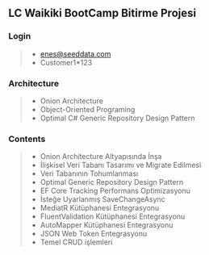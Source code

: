 ## LC Waikiki BootCamp Bitirme Projesi

### Login
> * enes@seeddata.com
> * Customer1*123

### Architecture
> * Onion Architecture
> * Object-Oriented Programing
> * Optimal C# Generic Repository Design Pattern


### Contents
> * Onion Architecture Altyapısında İnşa
> * İlişkisel Veri Tabanı Tasarımı ve Migrate Edilmesi
> * Veri Tabanının Tohumlanması
> * Optimal Generic Repository Design Pattern
> * EF Core Tracking Performans Optimizasyonu
> * İsteğe Uyarlanmış SaveChangeAsync
> * MediatR Kütüphanesi Entegrasyonu
> * FluentValidation Kütüphanesi Entegrasyonu
> * AutoMapper Kütüphanesi Entegrasyonu
> * JSON Web Token Entegrasyonu
> * Temel CRUD işlemleri
